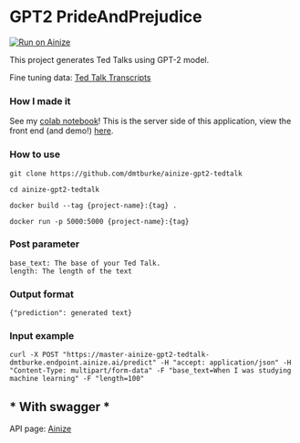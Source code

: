 # GPT2 PrideAndPrejudice

[![Run on Ainize](https://ainize.ai/images/run_on_ainize_button.svg)](https://ainize.ai/dmtburke/ainize-gpt2-tedtalk?branch=master)


This project generates Ted Talks using GPT-2 model.

Fine tuning data: [Ted Talk Transcripts](https://www.kaggle.com/rounakbanik/ted-talks)

### How I made it
See my [colab notebook](https://colab.research.google.com/drive/1TyWJjnca19TegycuqSiSc0bC51RLyo3t?usp=sharing)! This is the server side of this application, view the front end (and demo!) [here](https://ainize.ai/dmtburke/ainize-ted-talk-demo?branch=main).



### How to use

    git clone https://github.com/dmtburke/ainize-gpt2-tedtalk

    cd ainize-gpt2-tedtalk

    docker build --tag {project-name}:{tag} . 

    docker run -p 5000:5000 {project-name}:{tag} 

### Post parameter

    base_text: The base of your Ted Talk.
    length: The length of the text


### Output format

    {"prediction": generated text}


### Input example


    curl -X POST "https://master-ainize-gpt2-tedtalk-dmtburke.endpoint.ainize.ai/predict" -H "accept: application/json" -H "Content-Type: multipart/form-data" -F "base_text=When I was studying machine learning" -F "length=100"

## * With swagger *

API page: [Ainize](https://ainize.ai/dmtburke/ainize-gpt2-tedtalk?branch=master)
